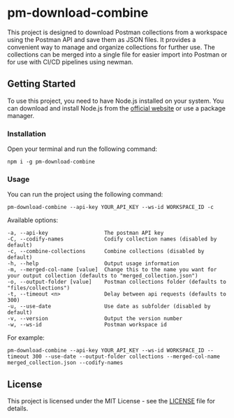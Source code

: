 # pm-download-combine

This project is designed to download Postman collections from a workspace using the Postman API and save them as JSON files. It provides a convenient way to manage and organize collections for further use. The collections can be merged into a single file for easier import into Postman or for use with CI/CD pipelines using newman.

## Getting Started

To use this project, you need to have Node.js installed on your system. You can download and install Node.js from the [official website](https://nodejs.org/) or use a package manager.

### Installation

Open your terminal and run the following command:

```
npm i -g pm-download-combine
```

### Usage

You can run the project using the following command:

```
pm-download-combine --api-key YOUR_API_KEY --ws-id WORKSPACE_ID -c
```

Available options:

    -a, --api-key                  The postman API key
    -C, --codify-names             Codify collection names (disabled by default)
    -c, --combine-collections      Combine collections (disabled by default)
    -h, --help                     Output usage information
    -m, --merged-col-name [value]  Change this to the name you want for your output collection (defaults to "merged_collection.json")
    -o, --output-folder [value]    Postman collections folder (defaults to "files/collections")
    -t, --timeout <n>              Delay between api requests (defaults to 300)
    -u, --use-date                 Use date as subfolder (disabled by default)
    -v, --version                  Output the version number
    -w, --ws-id                    Postman workspace id

For example:

```
pm-download-combine --api-key YOUR_API_KEY --ws-id WORKSPACE_ID --timeout 300 --use-date --output-folder collections --merged-col-name merged_collection.json --codify-names
```

## License

This project is licensed under the MIT License - see the [LICENSE](LICENSE) file for details.
